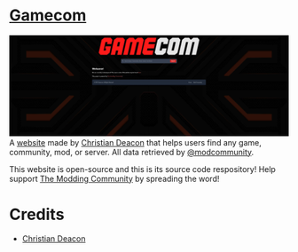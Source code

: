# [Gamecom](https://gamecom.io)
<a href="https://gamecom.io/" target="_blank"><img src="preview.jpeg" data-canonical-src="https://github.com/gamemann/gamecom/preview.jpeg" /></a>
A [website](https://gamecom.io) made by [Christian Deacon](https://github.com/gamemann) that helps users find any game, community, mod, or server. All data retrieved by [@modcommunity](https://github.com/modcommunity).

This website is open-source and this is its source code respository! Help support [The Modding Community](https://ModdingCommunity.com) by spreading the word!

# Credits
* [Christian Deacon](https://github.com/gamemann)